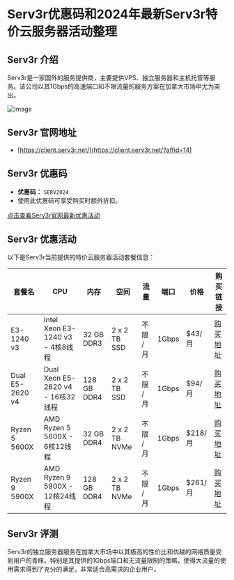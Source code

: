 # Serv3r优惠码和2024年最新Serv3r特价云服务器活动整理

## Serv3r 介绍
Serv3r是一家国外的服务提供商，主要提供VPS、独立服务器和主机托管等服务。该公司以其1Gbps的高速端口和不限流量的服务方案在加拿大市场中尤为突出。

![image](https://github.com/guinueverekayn/Serv3r/assets/167748698/2b88f0d3-09b8-4e25-a7b5-40e59704c4fa)

## Serv3r 官网地址
- [https://client.serv3r.net/](https://client.serv3r.net/?affid=14)

## Serv3r 优惠码
- **优惠码：** `SERV2024`
- 使用此优惠码可享受购买时额外折扣。

[点击查看Serv3r官网最新优惠活动](https://client.serv3r.net/?affid=14)

## Serv3r 优惠活动
以下是Serv3r当前提供的特价云服务器活动套餐信息：

| 套餐名            | CPU                           | 内存      | 空间            | 流量    | 端口    | 价格  | 购买链接                                               |
|-------------------|-------------------------------|-----------|----------------|---------|---------|-------|--------------------------------------------------------|
| E3-1240 v3        | Intel Xeon E3-1240 v3 - 4核8线程 | 32 GB DDR3 | 2 x 2 TB SSD   | 不限 /月 | 1Gbps   | $43/月 | [购买地址](https://client.serv3r.net/?cmd=cart&?affid=14&id=41) |
| Dual E5-2620 v4   | Dual Xeon E5-2620 v4 - 16核32线程 | 128 GB DDR4 | 2 x 2 TB SSD   | 不限 /月 | 1Gbps   | $94/月 | [购买地址](https://client.serv3r.net/?cmd=cart&?affid=14&id=54) |
| Ryzen 5 5600X     | AMD Ryzen 5 5600X - 6核12线程  | 32 GB DDR4 | 2 x 2 TB NVMe  | 不限 /月 | 1Gbps   | $218/月 | [购买地址](https://client.serv3r.net/?cmd=cart&?affid=14&id=43) |
| Ryzen 9 5900X     | AMD Ryzen 9 5900X - 12核24线程 | 128 GB DDR4 | 2 x 2 TB NVMe  | 不限 /月 | 1Gbps   | $261/月 | [购买地址](https://client.serv3r.net/?cmd=cart&?affid=14&id=44) |

## Serv3r 评测
Serv3r的独立服务器服务在加拿大市场中以其极高的性价比和优越的网络质量受到用户的青睐。特别是其提供的1Gbps端口和无流量限制的策略，使得大流量的使用需求得到了充分的满足，非常适合高需求的企业用户。
